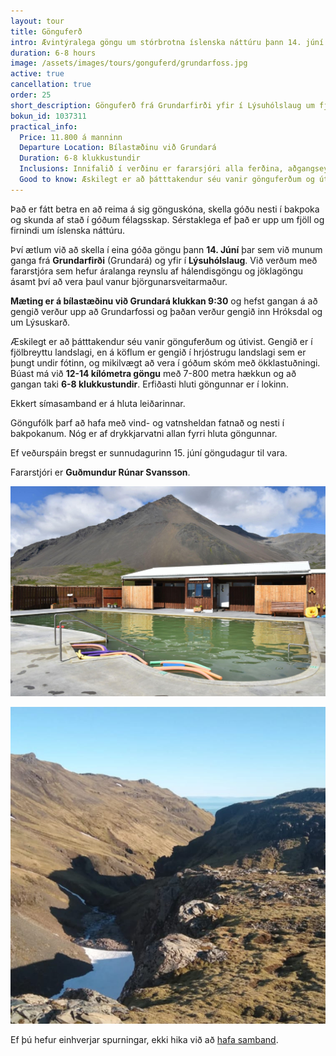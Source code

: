 ```yaml
---
layout: tour
title: Gönguferð
intro: Ævintýralega göngu um stórbrotna íslenska náttúru þann 14. júní
duration: 6-8 hours
image: /assets/images/tours/gonguferd/grundarfoss.jpg
active: true
cancellation: true
order: 25
short_description: Gönguferð frá Grundarfirði yfir í Lýsuhólslaug um fjölbreytt og krefjandi landslag með reyndum fararstjóra
bokun_id: 1037311
practical_info:
  Price: 11.800 á manninn 
  Departure Location: Bílastæðinu við Grundará
  Duration: 6-8 klukkustundir
  Inclusions: Innifalið í verðinu er fararsjóri alla ferðina, aðgangseyrir í laugina og grillaðar pylsur og meðlæti í göngulok ásamt akstri frá Lísuhól til Grundarfjarðar
  Good to know: Æskilegt er að þátttakendur séu vanir gönguferðum og útivist. Gengið er í fjölbreyttu landslagi, en á köflum er gengið í hrjóstrugu landslagi sem er þungt undir fótinn, og mikilvægt að vera í góðum skóm með ökklastuðningi. Búast má við 12-14 kílómetra göngu með 7-800 metra hækkun og að gangan taki 6-8 klukkustundir. Erfiðasti hluti göngunnar er í lokinn.
---
```



Það er fátt betra en að reima á sig gönguskóna, skella góðu nesti í bakpoka og skunda af stað í góðum félagsskap.  Sérstaklega ef það er upp um fjöll og firnindi um íslenska náttúru. 

Því ætlum við að skella í eina góða göngu þann **14. Júní** þar sem við munum ganga frá **Grundarfirði** (Grundará) og yfir í **Lýsuhólslaug**.  Við verðum með fararstjóra sem hefur áralanga reynslu af hálendisgöngu og jöklagöngu ásamt því að vera þaul vanur björgunarsveitarmaður.  

**Mæting er á bílastæðinu við Grundará klukkan 9:30** og hefst gangan á að gengið verður upp að Grundarfossi og þaðan verður gengið inn Hróksdal og um Lýsuskarð.

Æskilegt er að þátttakendur séu vanir gönguferðum og útivist. Gengið er í fjölbreyttu landslagi, en á köflum er gengið í hrjóstrugu landslagi sem er þungt undir fótinn, og mikilvægt að vera í góðum skóm með ökklastuðningi. Búast má við **12-14 kílómetra göngu** með 7-800 metra hækkun og að gangan taki **6-8 klukkustundir**. Erfiðasti hluti göngunnar er í lokinn.

Ekkert símasamband er á hluta leiðarinnar.

Göngufólk þarf að hafa með vind- og vatnsheldan fatnað og nesti í bakpokanum. Nóg er af drykkjarvatni allan fyrri hluta göngunnar.

Ef veðurspáin bregst er sunnudagurinn 15. júní göngudagur til vara.

Fararstjóri er **Guðmundur Rúnar Svansson**.

<span class="image fit"><img src="/assets/images/tours/gonguferd/sfn-pool.jpeg" alt="" /></span>

<span class="image fit"><img src="/assets/images/tours/gonguferd/sfn-walk.jpeg" alt="" /></span>

Ef þú hefur einhverjar spurningar, ekki hika við að [hafa samband](https://rutuferdir.is/#contact). 
